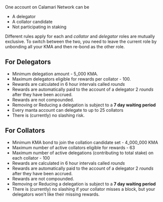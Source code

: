 One account on Calamari Network can be
- A delegator
- A collator candidate
- Not participating in staking

Different rules apply for each and *collator* and *delegator* roles are mutually exclusive.
To switch between the two, you need to leave the current role by unbonding all your KMA and then re-bond as the other role.

## For Delegators
- Minimum delegation amount - 5_000 KMA.
- Maximum delegators eligible for rewards per collator - 100.
- Rewards are calculated in 6 hour intervals called *rounds*
- Rewards are automatically paid to the account of a delegator 2 *rounds* after they have been accrued.
- Rewards are not compounded.
- Removing or Reducing a delegation is subject to a **7 day waiting period**
- Every manta account can delegate to up to 25 collators
- There is (currently) no slashing risk.

## For Collators
- Minimum KMA bond to join the collation candidate set - 4_000_000 KMA
- Maximum number of active collators eligible for rewards - 63
- Maximum number of active delegations (contributing to total stake) on each collator - 100
- Rewards are calculated in 6 hour intervals called *rounds*
- Rewards are automatically paid to the account of a delegator 2 *rounds* after they have been accrued.
- Rewards are not compounded.
- Removing or Reducing a delegation is subject to a **7 day waiting period**
- There is (currently) no slashing if your collator misses a block, but your delegators won't like their missing rewards.